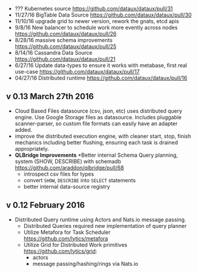 
* ???   Kubernetes source https://github.com/dataux/dataux/pull/31
* 11/27/16 BigTable Data Source https://github.com/dataux/dataux/pull/30
* 11/10/16 upgrade grid to newer version, rework the gnats, etcd apis
* 9/8/16 New balancer to schedule work more evently across nodes https://github.com/dataux/dataux/pull/26
* 8/28/16 massive schema improvements https://github.com/dataux/dataux/pull/25
* 8/14/16 Cassandra Data Source https://github.com/dataux/dataux/pull/21
* 6/27/16 Update data-types to ensure it works with metabase, first real use-case https://github.com/dataux/dataux/pull/17
* 04/27/16 Distributed runtime https://github.com/dataux/dataux/pull/16

## v 0.13  March 27th 2016

* Cloud Based Files datasource (csv, json, etc) uses distributed query engine.  Use Google Storage
   files as datasource.  Includes pluggable scanner-parser, so custom file formats can easily
   have an adapter added.
* improve the distributed execution engine, with cleaner start, stop, finish mechanics including
  better flushing, ensuring each task is drained appropriately.
* **QLBridge Improvements**
  *Better internal Schema Query planning, system (SHOW, DESCRIBE) with schemadb https://github.com/araddon/qlbridge/pull/68
    * introspect csv files for types
    * convert `SHOW`, `DESCRIBE` into `SELECT` statements
    * better internal data-source registry

## v 0.12  February 2016

* Distributed Query runtime using Actors and Nats.io message passing.
  * Distributed Queries required new implementation of query planner
  * Utilize Metafora for Task Scheduler https://github.com/lytics/metafora
  * Utilize Grid for Distributed Work primitives https://github.com/lytics/grid:
    * actors
    * message passing/hashing/rings via Nats.io
